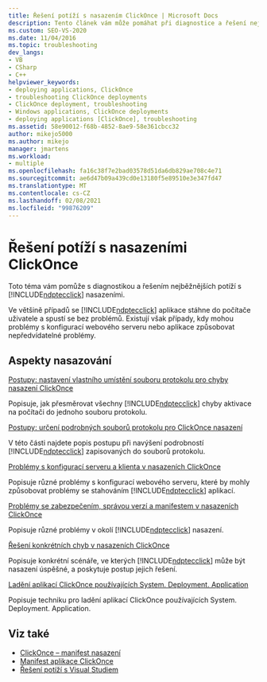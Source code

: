 ```yaml
---
title: Řešení potíží s nasazením ClickOnce | Microsoft Docs
description: Tento článek vám může pomáhat při diagnostice a řešení nejběžnějších problémů s nasazeními ClickOnce.
ms.custom: SEO-VS-2020
ms.date: 11/04/2016
ms.topic: troubleshooting
dev_langs:
- VB
- CSharp
- C++
helpviewer_keywords:
- deploying applications, ClickOnce
- troubleshooting ClickOnce deployments
- ClickOnce deployment, troubleshooting
- Windows applications, ClickOnce deployments
- deploying applications [ClickOnce], troubleshooting
ms.assetid: 58e90012-f68b-4852-8ae9-58e361cbcc32
author: mikejo5000
ms.author: mikejo
manager: jmartens
ms.workload:
- multiple
ms.openlocfilehash: fa16c38f7e2bad03578d51da6db829ae708c4e71
ms.sourcegitcommit: ae6d47b09a439cd0e13180f5e89510e3e347fd47
ms.translationtype: MT
ms.contentlocale: cs-CZ
ms.lasthandoff: 02/08/2021
ms.locfileid: "99876209"
---
```

# <a name="troubleshoot-clickonce-deployments"></a>Řešení potíží s nasazeními ClickOnce
Toto téma vám pomůže s diagnostikou a řešením nejběžnějších potíží s [!INCLUDE[ndptecclick](../deployment/includes/ndptecclick_md.md)] nasazeními.

 Ve většině případů se [!INCLUDE[ndptecclick](../deployment/includes/ndptecclick_md.md)] aplikace stáhne do počítače uživatele a spustí se bez problémů. Existují však případy, kdy mohou problémy s konfigurací webového serveru nebo aplikace způsobovat nepředvídatelné problémy.

## <a name="deployment-considerations"></a>Aspekty nasazování

 [Postupy: nastavení vlastního umístění souboru protokolu pro chyby nasazení ClickOnce](../deployment/how-to-set-a-custom-log-file-location-for-clickonce-deployment-errors.md)

 Popisuje, jak přesměrovat všechny [!INCLUDE[ndptecclick](../deployment/includes/ndptecclick_md.md)] chyby aktivace na počítači do jednoho souboru protokolu.

 [Postupy: určení podrobných souborů protokolu pro ClickOnce nasazení](../deployment/how-to-specify-verbose-log-files-for-clickonce-deployments.md)

 V této části najdete popis postupu při navýšení podrobností [!INCLUDE[ndptecclick](../deployment/includes/ndptecclick_md.md)] zapisovaných do souborů protokolu.

 [Problémy s konfigurací serveru a klienta v nasazeních ClickOnce](../deployment/server-and-client-configuration-issues-in-clickonce-deployments.md)

 Popisuje různé problémy s konfigurací webového serveru, které by mohly způsobovat problémy se stahováním [!INCLUDE[ndptecclick](../deployment/includes/ndptecclick_md.md)] aplikací.

 [Problémy se zabezpečením, správou verzí a manifestem v nasazeních ClickOnce](../deployment/security-versioning-and-manifest-issues-in-clickonce-deployments.md)

 Popisuje různé problémy v okolí [!INCLUDE[ndptecclick](../deployment/includes/ndptecclick_md.md)] nasazení.

 [Řešení konkrétních chyb v nasazeních ClickOnce](../deployment/troubleshooting-specific-errors-in-clickonce-deployments.md)

 Popisuje konkrétní scénáře, ve kterých [!INCLUDE[ndptecclick](../deployment/includes/ndptecclick_md.md)] může být nasazení úspěšné, a poskytuje postup jejich řešení.

 [Ladění aplikací ClickOnce používajících System. Deployment. Application](../deployment/debugging-clickonce-applications-that-use-system-deployment-application.md)

 Popisuje techniku pro ladění aplikací ClickOnce používajících System. Deployment. Application.

## <a name="see-also"></a>Viz také

- [ClickOnce – manifest nasazení](../deployment/clickonce-deployment-manifest.md)
- [Manifest aplikace ClickOnce](../deployment/clickonce-application-manifest.md)
- [Řešení potíží s Visual Studiem](/troubleshoot/visualstudio/welcome-visual-studio/)